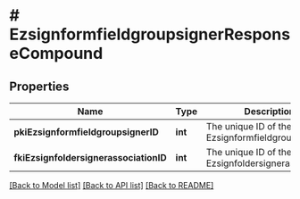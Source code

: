 # # EzsignformfieldgroupsignerResponseCompound

## Properties

Name | Type | Description | Notes
------------ | ------------- | ------------- | -------------
**pkiEzsignformfieldgroupsignerID** | **int** | The unique ID of the Ezsignformfieldgroupsigner |
**fkiEzsignfoldersignerassociationID** | **int** | The unique ID of the Ezsignfoldersignerassociation |

[[Back to Model list]](../../README.md#models) [[Back to API list]](../../README.md#endpoints) [[Back to README]](../../README.md)
